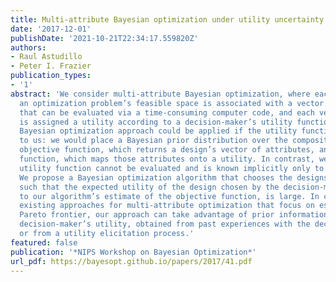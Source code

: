 ```yaml
---
title: Multi-attribute Bayesian optimization under utility uncertainty
date: '2017-12-01'
publishDate: '2021-10-21T22:34:17.559820Z'
authors:
- Raul Astudillo
- Peter I. Frazier
publication_types:
- '1'
abstract: 'We consider multi-attribute Bayesian optimization, where each design in
  an optimization problem’s feasible space is associated with a vector of attributes
  that can be evaluated via a time-consuming computer code, and each vector of attributes
  is assigned a utility according to a decision-maker’s utility function. A standard
  Bayesian optimization approach could be applied if the utility function were known
  to us: we would place a Bayesian prior distribution over the composition of the
  objective function, which returns a design’s vector of attributes, and the utility
  function, which maps those attributes onto a utility. In contrast, we assume the
  utility function cannot be evaluated and is known implicitly only to the decision-maker.
  We propose a Bayesian optimization algorithm that chooses the designs to evaluate,
  such that the expected utility of the design chosen by the decision-maker, according
  to our algorithm’s estimate of the objective function, is large. In contrast with
  existing approaches for multi-attribute optimization that focus on estimating a
  Pareto frontier, our approach can take advantage of prior information about the
  decision-maker’s utility, obtained from past experiences with the decision-maker
  or from a utility elicitation process.'
featured: false
publication: '*NIPS Workshop on Bayesian Optimization*'
url_pdf: https://bayesopt.github.io/papers/2017/41.pdf
---
```


